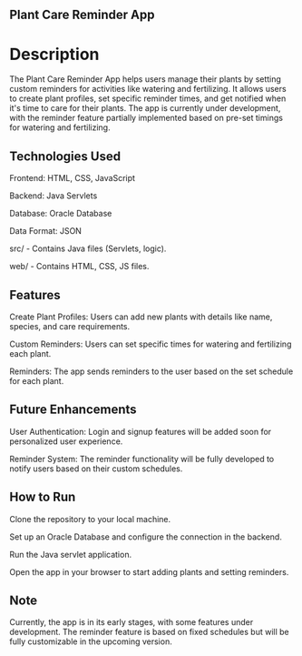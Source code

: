 ## Plant Care Reminder App

# Description
The Plant Care Reminder App helps users manage their plants by setting custom reminders for activities like watering and fertilizing. It allows users to create plant profiles, set specific reminder times, and get notified when it's time to care for their plants. The app is currently under development, with the reminder feature partially implemented based on pre-set timings for watering and fertilizing.

## Technologies Used
Frontend: HTML, CSS, JavaScript

Backend: Java Servlets

Database: Oracle Database

Data Format: JSON

src/ - Contains Java files (Servlets, logic).

web/ - Contains HTML, CSS, JS files.

## Features
Create Plant Profiles: Users can add new plants with details like name, species, and care requirements.

Custom Reminders: Users can set specific times for watering and fertilizing each plant.

Reminders: The app sends reminders to the user based on the set schedule for each plant.

## Future Enhancements
User Authentication: Login and signup features will be added soon for personalized user experience.

Reminder System: The reminder functionality will be fully developed to notify users based on their custom schedules.

## How to Run
Clone the repository to your local machine.

Set up an Oracle Database and configure the connection in the backend.

Run the Java servlet application.

Open the app in your browser to start adding plants and setting reminders.

## Note
Currently, the app is in its early stages, with some features under development. The reminder feature is based on fixed schedules but will be fully customizable in the upcoming version.
